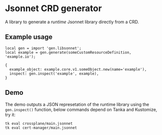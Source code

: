 # Jsonnet CRD generator

A library to generate a *runtime* Jsonnet library directly from a CRD.

## Example usage

```jsonnet
local gen = import 'gen.libsonnet';
local example = gen.generate(someCustomResourceDefinition, 'example.io');

{
  example_object: example.core.v1.someObject.new(name='example'),
  inspect: gen.inspect('example', example),
}
```

## Demo

The demo outputs a JSON represetation of the runtime library using the `gen.inspect()`
function, below commands depend on Tanka and Kustomize, try it:

```
tk eval crossplane/main.jsonnet
tk eval cert-manager/main.jsonnet
```

